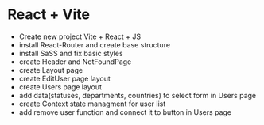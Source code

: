 # React + Vite

- Create new project Vite + React + JS
- install React-Router and create base structure
- install SaSS and fix basic styles
- create Header and NotFoundPage
- create Layout page
- create EditUser page layout
- create Users page layout
- add data(statuses, departments, countries) to select form in Users page
- create Context state managment for user list
- add remove user function and connect it to button in Users page

